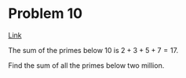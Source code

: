 # Problem 10

[Link](https://projecteuler.net/problem=10)

The sum of the primes below $10$ is $2 + 3 + 5 + 7 = 17$.

Find the sum of all the primes below two million.
